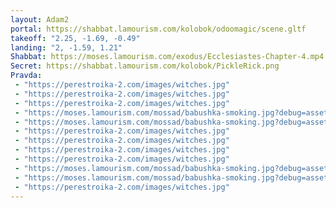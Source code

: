 ```yaml
---
layout: Adam2
portal: https://shabbat.lamourism.com/kolobok/odoomagic/scene.gltf
takeoff: "2.25, -1.69, -0.49"
landing: "2, -1.59, 1.21"
Shabbat: https://moses.lamourism.com/exodus/Ecclesiastes-Chapter-4.mp4
Secret: https://shabbat.lamourism.com/kolobok/PickleRick.png
Pravda:
 - "https://perestroika-2.com/images/witches.jpg"
 - "https://perestroika-2.com/images/witches.jpg"
 - "https://perestroika-2.com/images/witches.jpg"
 - "https://moses.lamourism.com/mossad/babushka-smoking.jpg?debug=assets"
 - "https://moses.lamourism.com/mossad/babushka-smoking.jpg?debug=assets"
 - "https://perestroika-2.com/images/witches.jpg"
 - "https://perestroika-2.com/images/witches.jpg"
 - "https://perestroika-2.com/images/witches.jpg"
 - "https://perestroika-2.com/images/witches.jpg"
 - "https://moses.lamourism.com/mossad/babushka-smoking.jpg?debug=assets"
 - "https://moses.lamourism.com/mossad/babushka-smoking.jpg?debug=assets"
 - "https://perestroika-2.com/images/witches.jpg"
---
```

